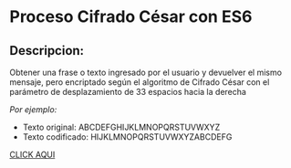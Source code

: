 # Proceso Cifrado César con ES6
 
## Descripcion:

Obtener una frase o texto ingresado por el usuario y devuelver el mismo mensaje, pero encriptado según el algoritmo de Cifrado César con el parámetro de desplazamiento de 33 espacios hacia la derecha

_Por ejemplo:_

* Texto original: ABCDEFGHIJKLMNOPQRSTUVWXYZ
* Texto codificado: HIJKLMNOPQRSTUVWXYZABCDEFG
 
[CLICK AQUI](https://kamalyzl.github.io/cifrado-Cesar/ "gh-pages")


